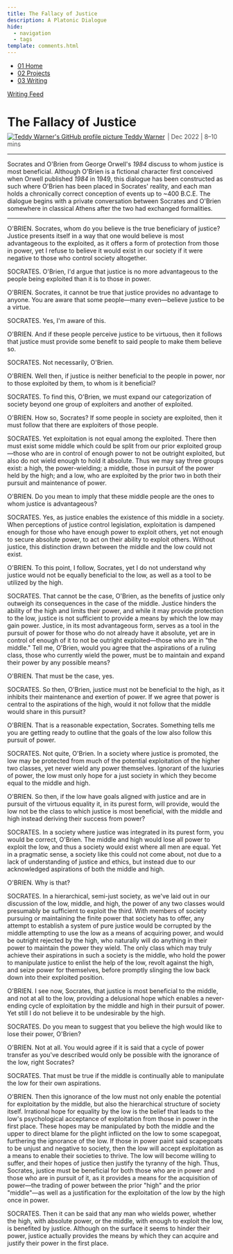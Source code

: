```yaml
---
title: The Fallacy of Justice
description: A Platonic Dialogue
hide:
  - navigation
  - tags
template: comments.html
---
```


<head>
  <meta charset="UTF-8">
  <meta name="viewport" content="width=device-width, initial-scale=1.0">
  
  <!-- Primary Meta Tags -->
  <meta name="title" content="The Fallacy of Justice - Teddy Warner">
  <meta name="description" content="A Platonic Dialogue">
  <meta name="keywords" content="philosophy, Platonic dialogue, justice, Socrates, George Orwell, 1984, political philosophy, power dynamics, class exploitation, social hierarchy, ethics, virtue, philosophy essay, classical Athens, philosophical discourse">
  <meta name="author" content="Teddy Warner">
  <meta name="robots" content="index, follow">
  
  <!-- Open Graph / Facebook -->
  <meta property="og:type" content="website">
  <meta property="og:url" content="https://teddywarner.org/writings/foj/">
  <meta property="og:title" content="The Fallacy of Justice - Teddy Warner">
  <meta property="og:description" content="A Platonic Dialogue">
  <meta property="og:image" content="https://teddywarner.org/assets/images/foj/thumb.png">
  <meta property="og:image:type" content="image/png">
  <meta property="og:image:width" content="1200">
  <meta property="og:image:height" content="630">

  <!-- Twitter -->
  <meta property="twitter:card" content="summary_large_image">
  <meta property="twitter:url" content="https://teddywarner.org/writings/foj/">
  <meta property="twitter:title" content="The Fallacy of Justice - Teddy Warner">
  <meta property="twitter:description" content="A Platonic Dialogue">
  <meta property="twitter:image" content="https://teddywarner.org/assets/images/foj/thumb.png">

  <!-- Existing resource links -->
  <script src="https://kit.fontawesome.com/79ff35ecec.js" crossorigin="anonymous"></script>
  <link rel="preconnect" href="https://fonts.googleapis.com">
  <link rel="preconnect" href="https://fonts.gstatic.com" crossorigin>
  <link href="https://fonts.googleapis.com/css2?family=Crimson+Pro:ital,wght@0,200..900;1,200..900&display=swap" rel="stylesheet">
  <link href="https://fonts.googleapis.com/css2?family=Crimson+Pro:ital,wght@0,200..900;1,200..900&family=JetBrains+Mono:ital,wght@0,100..800;1,100..800&display=swap" rel="stylesheet">
  <link rel="stylesheet" href="../../assets/css/projects/project.css">
  <link rel="stylesheet" href="../../assets/css/projects/vnp.css">
  <link rel="stylesheet" href="../../assets/css/header.css">
</head>

  <nav class="main-navigation">
    <ul>
      <li><a class="home" href="https://teddywarner.com"><span class="navnum">01</span> Home</a></li>
      <li><a class="proj" href="https://teddywarner.com/proj/"><span class="navnum">02</span> Projects</a></li>
      <li><a class="writ" href="https://teddywarner.com/writ/"><span class="navnum">03</span> Writing</a></li>
    </ul>
  </nav>
  
  <div class="blur-overlay"></div>

<script src="../../assets/js/header.js"></script>
<script>
  document.addEventListener('DOMContentLoaded', function() {
    initializeHeader();
  });
</script>
  
<div class="return2feed"><a href="https://teddywarner.org/writ"><i class="fa-solid fa-arrow-left-long"></i> Writing Feed</a></div>

# The Fallacy of Justice

<div style="margin-top: -0.8em;">
  <span class="abtlinks"><a href="https://x.com/WarnerTeddy"><img src="https://avatars.githubusercontent.com/u/48384497" alt="Teddy Warner's GitHub profile picture" class="profilepic"><span class="abt" id="name"> Teddy Warner</a><span class="abt" style="font-weight: 300; padding-left: 6px;"><span class="year">| Dec 2022 </span>| <span class="readTime"><i class="far fa-clock"></i> 8–10 mins</span></span></span></span>
  <span class="share" style=" color: inherit;">
  <a class="fb" title="Share on Facebook" href="https://www.facebook.com/sharer/sharer.php?u=https://teddywarner.org/writings/foj/"><i class="fa-brands fa-facebook"></i></a>
  <a class="twitter" title="Share on Twitter" href="https://twitter.com/intent/tweet?url=https://teddywarner.org/writings/foj/&text="><i class="fa-brands fa-x-twitter"></i></a>
  <a class="pin" title="Share on Pinterest" href="https://pinterest.com/pin/create/button/?url=https://teddywarner.org/writings/foj/&media=&description="><i class="fa-brands fa-pinterest"></i></a>
  <a class="ln" title="Share on LinkedIn" href="https://www.linkedin.com/shareArticle?mini=true&url=https://teddywarner.org/writings/foj/"><i class="fab fa-linkedin"></i></a>
  <a class="email" title="Share via Email" href="mailto:info@example.com?&subject=&cc=&bcc=&body=https://teddywarner.org/writings/foj/%0A"><i class="fa-solid fa-paper-plane"></i></a>
  </span>
</div>

---

Socrates and O'Brien from George Orwell's *1984* discuss to whom justice is most beneficial. Although O'Brien is a fictional character first conceived when Orwell published *1984* in 1949, this dialogue has been constructed as such where O'Brien has been placed in Socrates' reality, and each man holds a chronically correct conception of events up to ~400 B.C.E. The dialogue begins with a private conversation between Socrates and O'Brien somewhere in classical Athens after the two had exchanged formalities.

---

O'BRIEN. Socrates, whom do you believe is the true beneficiary of justice? Justice presents itself in a way that one would believe is most advantageous to the exploited, as it offers a form of protection from those in power, yet I refuse to believe it would exist in our society if it were negative to those who control society altogether.

SOCRATES. O'Brien, I'd argue that justice is no more advantageous to the people being exploited than it is to those in power.

O'BRIEN. Socrates, it cannot be true that justice provides no advantage to anyone. You are aware that some people—many even—believe justice to be a virtue.

SOCRATES. Yes, I'm aware of this.

O'BRIEN. And if these people perceive justice to be virtuous, then it follows that justice must provide some benefit to said people to make them believe so.

SOCRATES. Not necessarily, O'Brien.

O'BRIEN. Well then, if justice is neither beneficial to the people in power, nor to those exploited by them, to whom is it beneficial?

SOCRATES. To find this, O'Brien, we must expand our categorization of society beyond one group of exploiters and another of exploited.

O'BRIEN. How so, Socrates? If some people in society are exploited, then it must follow that there are exploiters of those people.

SOCRATES. Yet exploitation is not equal among the exploited. There then must exist some middle which could be split from our prior exploited group—those who are in control of enough power to not be outright exploited, but also do not wield enough to hold it absolute. Thus we may say three groups exist: a high, the power-wielding; a middle, those in pursuit of the power held by the high; and a low, who are exploited by the prior two in both their pursuit and maintenance of power.

O'BRIEN. Do you mean to imply that these middle people are the ones to whom justice is advantageous?

SOCRATES. Yes, as justice enables the existence of this middle in a society. When perceptions of justice control legislation, exploitation is dampened enough for those who have enough power to exploit others, yet not enough to secure absolute power, to act on their ability to exploit others. Without justice, this distinction drawn between the middle and the low could not exist.

O'BRIEN. To this point, I follow, Socrates, yet I do not understand why justice would not be equally beneficial to the low, as well as a tool to be utilized by the high.

SOCRATES. That cannot be the case, O'Brien, as the benefits of justice only outweigh its consequences in the case of the middle. Justice hinders the ability of the high and limits their power, and while it may provide protection to the low, justice is not sufficient to provide a means by which the low may gain power. Justice, in its most advantageous form, serves as a tool in the pursuit of power for those who do not already have it absolute, yet are in control of enough of it to not be outright exploited—those who are in "the middle." Tell me, O'Brien, would you agree that the aspirations of a ruling class, those who currently wield the power, must be to maintain and expand their power by any possible means?

O'BRIEN. That must be the case, yes.

SOCRATES. So then, O'Brien, justice must not be beneficial to the high, as it inhibits their maintenance and exertion of power. If we agree that power is central to the aspirations of the high, would it not follow that the middle would share in this pursuit?

O'BRIEN. That is a reasonable expectation, Socrates. Something tells me you are getting ready to outline that the goals of the low also follow this pursuit of power.

SOCRATES. Not quite, O'Brien. In a society where justice is promoted, the low may be protected from much of the potential exploitation of the higher two classes, yet never wield any power themselves. Ignorant of the luxuries of power, the low must only hope for a just society in which they become equal to the middle and high.

O'BRIEN. So then, if the low have goals aligned with justice and are in pursuit of the virtuous equality it, in its purest form, will provide, would the low not be the class to which justice is most beneficial, with the middle and high instead deriving their success from power?

SOCRATES. In a society where justice was integrated in its purest form, you would be correct, O'Brien. The middle and high would lose all power to exploit the low, and thus a society would exist where all men are equal. Yet in a pragmatic sense, a society like this could not come about, not due to a lack of understanding of justice and ethics, but instead due to our acknowledged aspirations of both the middle and high.

O'BRIEN. Why is that?

SOCRATES. In a hierarchical, semi-just society, as we've laid out in our discussion of the low, middle, and high, the power of any two classes would presumably be sufficient to exploit the third. With members of society pursuing or maintaining the finite power that society has to offer, any attempt to establish a system of pure justice would be corrupted by the middle attempting to use the low as a means of acquiring power, and would be outright rejected by the high, who naturally will do anything in their power to maintain the power they wield. The only class which may truly achieve their aspirations in such a society is the middle, who hold the power to manipulate justice to enlist the help of the low, revolt against the high, and seize power for themselves, before promptly slinging the low back down into their exploited position.

O'BRIEN. I see now, Socrates, that justice is most beneficial to the middle, and not at all to the low, providing a delusional hope which enables a never-ending cycle of exploitation by the middle and high in their pursuit of power. Yet still I do not believe it to be undesirable by the high.

SOCRATES. Do you mean to suggest that you believe the high would like to lose their power, O'Brien?

O'BRIEN. Not at all. You would agree if it is said that a cycle of power transfer as you've described would only be possible with the ignorance of the low, right Socrates?

SOCRATES. That must be true if the middle is continually able to manipulate the low for their own aspirations.

O'BRIEN. Then this ignorance of the low must not only enable the potential for exploitation by the middle, but also the hierarchical structure of society itself. Irrational hope for equality by the low is the belief that leads to the low's psychological acceptance of exploitation from those in power in the first place. These hopes may be manipulated by both the middle and the upper to direct blame for the plight inflicted on the low to some scapegoat, furthering the ignorance of the low. If those in power paint said scapegoats to be unjust and negative to society, then the low will accept exploitation as a means to enable their societies to thrive. The low will become willing to suffer, and their hopes of justice then justify the tyranny of the high. Thus, Socrates, justice must be beneficial for both those who are in power and those who are in pursuit of it, as it provides a means for the acquisition of power—the trading of power between the prior "high" and the prior "middle"—as well as a justification for the exploitation of the low by the high once in power.

SOCRATES. Then it can be said that any man who wields power, whether the high, with absolute power, or the middle, with enough to exploit the low, is benefited by justice. Although on the surface it seems to hinder their power, justice actually provides the means by which they can acquire and justify their power in the first place.
